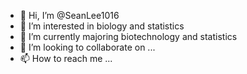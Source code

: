 - 👋 Hi, I’m @SeanLee1016
- 👀 I’m interested in biology and statistics
- 🌱 I’m currently majoring biotechnology and statistics
- 💞️ I’m looking to collaborate on ...
- 📫 How to reach me ...

<!---
SeanLee1016/SeanLee1016 is a ✨ special ✨ repository because its `README.md` (this file) appears on your GitHub profile.
You can click the Preview link to take a look at your changes.
--->

